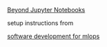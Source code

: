 

 [Beyond Jupyter Notebooks](https://youtu.be/C7fBf33nQ7E)

setup instructions from 

[software development for mlops](https://github.com/FourthBrain/software-dev-for-mlops-101)
